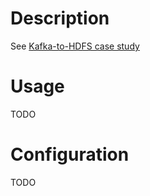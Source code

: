 # Description

See [Kafka-to-HDFS case study](../case-studies/Kafka-HDFS-Ingestion.md)

# Usage

TODO

# Configuration

TODO
